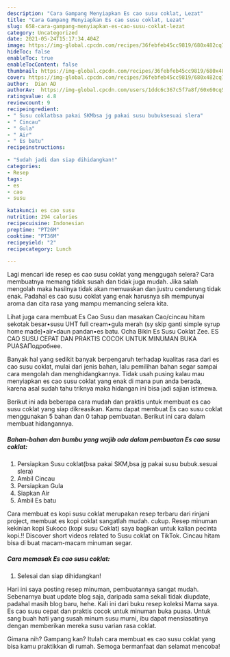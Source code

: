 ```yaml
---
description: "Cara Gampang Menyiapkan Es cao susu coklat, Lezat"
title: "Cara Gampang Menyiapkan Es cao susu coklat, Lezat"
slug: 658-cara-gampang-menyiapkan-es-cao-susu-coklat-lezat
category: Uncategorized
date: 2021-05-24T15:17:34.404Z
image: https://img-global.cpcdn.com/recipes/36febfeb45cc9819/680x482cq70/es-cao-susu-coklat-foto-resep-utama.jpg
hideToc: false
enableToc: true
enableTocContent: false
thumbnail: https://img-global.cpcdn.com/recipes/36febfeb45cc9819/680x482cq70/es-cao-susu-coklat-foto-resep-utama.jpg
cover: https://img-global.cpcdn.com/recipes/36febfeb45cc9819/680x482cq70/es-cao-susu-coklat-foto-resep-utama.jpg
author:  Dian AD
authorAv:  https://img-global.cpcdn.com/users/1ddc6c367c5f7a8f/60x60cq50/avatar.jpg
ratingvalue: 4.8
reviewcount: 9
recipeingredient:
- " Susu coklatbsa pakai SKMbsa jg pakai susu bubuksesuai slera"
- " Cincau"
- " Gula"
- " Air"
- " Es batu"
recipeinstructions:

- "Sudah jadi dan siap dihidangkan!"
categories:
- Resep
tags:
- es
- cao
- susu

katakunci: es cao susu 
nutrition: 294 calories
recipecuisine: Indonesian
preptime: "PT26M"
cooktime: "PT36M"
recipeyield: "2"
recipecategory: Lunch

---
```



Lagi mencari ide resep es cao susu coklat yang menggugah selera? Cara membuatnya memang tidak susah dan tidak juga mudah. Jika salah mengolah maka hasilnya tidak akan memuaskan dan justru cenderung tidak enak. Padahal es cao susu coklat yang enak harusnya sih mempunyai aroma dan cita rasa yang mampu memancing selera kita.


Lihat juga cara membuat Es Cao Susu dan masakan Cao/cincau hitam sekotak besar•susu UHT full cream•gula merah (sy skip ganti simple syrup home made)•air•daun pandan•es batu. Ocha Bikin Es Susu Coklat Zee. ES CAO SUSU CEPAT DAN PRAKTIS COCOK UNTUK MINUMAN BUKA PUASAПодробнее.

Banyak hal yang sedikit banyak berpengaruh terhadap kualitas rasa dari es cao susu coklat, mulai dari jenis bahan, lalu pemilihan bahan segar sampai cara mengolah dan menghidangkannya. Tidak usah pusing kalau mau menyiapkan es cao susu coklat yang enak di mana pun anda berada, karena asal sudah tahu triknya maka hidangan ini bisa jadi sajian istimewa.


Berikut ini ada beberapa cara mudah dan praktis untuk membuat es cao susu coklat yang siap dikreasikan. Kamu dapat membuat Es cao susu coklat menggunakan 5 bahan dan 0 tahap pembuatan. Berikut ini cara dalam membuat hidangannya.

<!--inarticleads1-->

##### Bahan-bahan dan bumbu yang wajib ada dalam pembuatan Es cao susu coklat:

1. Persiapkan  Susu coklat(bsa pakai SKM,bsa jg pakai susu bubuk.sesuai slera)
1. Ambil  Cincau
1. Persiapkan  Gula
1. Siapkan  Air
1. Ambil  Es batu


Cara membuat es kopi susu coklat merupakan resep terbaru dari rinjani project, membuat es kopi coklat sangatlah mudah. cukup. Resep minuman kekinian kopi Sukoco (kopi susu Coklat) saya bagikan untuk kalian pecinta kopi.!! Discover short videos related to Susu coklat on TikTok. Cincau hitam bisa di buat macam-macam minuman segar. 

<!--inarticleads2-->

##### Cara memasak Es cao susu coklat:


1. Selesai dan siap dihidangkan!

Hari ini saya posting resep minuman, pembuatannya sangat mudah. Sebenarnya buat update blog saja, daripada sama sekali tidak diupdate, padahal masih blog baru, hehe. Kali ini dari buku resep koleksi Mama saya. Es cao susu cepat dan praktis cocok untuk minuman buka puasa. Untuk sang buah hati yang susah minum susu murni, ibu dapat mensiasatinya dengan memberikan mereka susu varian rasa coklat. 

Gimana nih? Gampang kan? Itulah cara membuat es cao susu coklat yang bisa kamu praktikkan di rumah. Semoga bermanfaat dan selamat mencoba!
